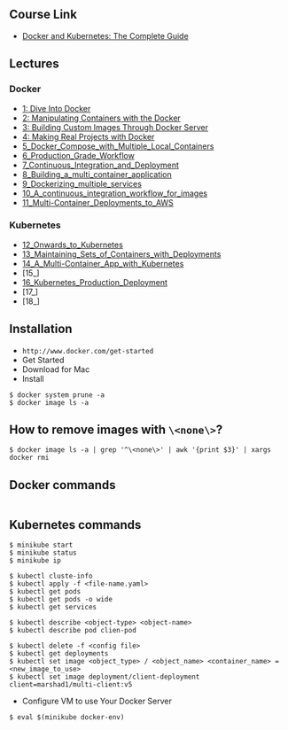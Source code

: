 ## Course Link

* [Docker and Kubernetes: The Complete Guide](https://www.udemy.com/docker-and-kubernetes-the-complete-guide/)

## Lectures

### Docker
* [1: Dive Into Docker](https://github.com/muarshad01/Docker-and-Kubernetes/blob/master/1_Dive_Into_Docker.md)
* [2: Manipulating Containers with the Docker](https://github.com/muarshad01/Docker-and-Kubernetes/blob/master/2_Manipulating_Containers_with_the_Docker.md)
* [3: Building Custom Images Through Docker Server](https://github.com/muarshad01/Docker-and-Kubernetes/blob/master/3_Building_Custom_Images_Through_Docker_Server.md)
* [4: Making Real Projects with Docker](https://github.com/muarshad01/Docker-and-Kubernetes/blob/master/4_Making_Real_Projects_with_Docker.md)
* [5_Docker_Compose_with_Multiple_Local_Containers](https://github.com/muarshad01/Docker-and-Kubernetes/blob/master/5_Docker_Compose_with_Multiple_Local_Containers.md)
* [6_Production_Grade_Workflow](https://github.com/muarshad01/Docker-and-Kubernetes/blob/master/6_Production_Grade_Workflow.md)
* [7_Continuous_Integration_and_Deployment](https://github.com/muarshad01/Docker-and-Kubernetes/blob/master/7_Continuous_Integration_and_Deployment.md)
* [8_Building_a_multi_container_application](https://github.com/muarshad01/Docker-and-Kubernetes/blob/master/8_Building_a_multi_container_application.md)
* [9_Dockerizing_multiple_services](https://github.com/muarshad01/Docker-and-Kubernetes/blob/master/9_Dockerizing_multiple_services.md)
* [10_A_continuous_integration_workflow_for_images](https://github.com/muarshad01/Docker-and-Kubernetes/blob/master/10_A_contious_integration_workflow_for_images.md)
* [11_Multi-Container_Deployments_to_AWS](https://github.com/muarshad01/Docker-and-Kubernetes/blob/master/11_Multi-Container_Deployments_to_AWS.md)

### Kubernetes

* [12_Onwards_to_Kubernetes](https://github.com/muarshad01/Docker-and-Kubernetes/blob/master/12_Onwards_to_Kubernetes.md)
* [13_Maintaining_Sets_of_Containers_with_Deployments](https://github.com/muarshad01/Docker-and-Kubernetes/blob/master/13_Maintaining_Sets_of_Containers_with_Deployments.md)
* [14_A_Multi-Container_App_with_Kubernetes](https://github.com/muarshad01/Docker-and-Kubernetes/blob/master/14_A_Multi-Container_App_with_Kubernetes.md)
* [15_]
* [16_Kubernetes_Production_Deployment](https://github.com/muarshad01/Docker-and-Kubernetes/blob/master/16_Kubernetes_Production_Deployment.md)
* [17_]
* [18_]

## Installation

* `http://www.docker.com/get-started` 
* Get Started
* Download for Mac 
* Install

```
$ docker system prune -a
$ docker image ls -a
```

## How to remove images with `\<none\>`?

```
$ docker image ls -a | grep '^\<none\>' | awk '{print $3}' | xargs docker rmi
```

## Docker commands

```
```

## Kubernetes commands

```
$ minikube start
$ minikube status
$ minikube ip

$ kubectl cluste-info
$ kubectl apply -f <file-name.yaml>
$ kubectl get pods
$ kubectl get pods -o wide
$ kubectl get services

$ kubectl describe <object-type> <object-name>
$ kubectl describe pod clien-pod

$ kubectl delete -f <config file>
$ kubectl get deployments
$ kubectl set image <object_type> / <object_name> <container_name> = <new_image_to_use>
$ kubectl set image deployment/client-deployment client=marshad1/multi-client:v5
```

* Configure VM to use Your Docker Server 

```
$ eval $(minikube docker-env)
```
